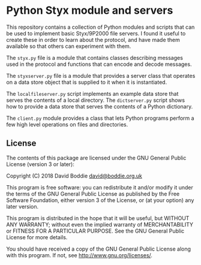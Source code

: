 Python Styx module and servers
==============================

This repository contains a collection of Python modules and scripts that can be
used to implement basic Styx/9P2000 file servers. I found it useful to create
these in order to learn about the protocol, and have made them available so
that others can experiment with them.

The `styx.py` file is a module that contains classes describing messages used
in the protocol and functions that can encode and decode messages.

The `styxserver.py` file is a module that provides a server class that operates
on a data store object that is supplied to it when it is instantiated.

The `localfileserver.py` script implements an example data store that serves
the contents of a local directory. The `dictserver.py` script shows how to
provide a data store that serves the contents of a Python dictionary.

The `client.py` module provides a class that lets Python programs perform a few
high level operations on files and directories.

License
-------

The contents of this package are licensed under the GNU General Public License
(version 3 or later):

 Copyright (C) 2018 David Boddie <david@boddie.org.uk>

 This program is free software: you can redistribute it and/or modify
 it under the terms of the GNU General Public License as published by
 the Free Software Foundation, either version 3 of the License, or
 (at your option) any later version.

 This program is distributed in the hope that it will be useful,
 but WITHOUT ANY WARRANTY; without even the implied warranty of
 MERCHANTABILITY or FITNESS FOR A PARTICULAR PURPOSE.  See the
 GNU General Public License for more details.

 You should have received a copy of the GNU General Public License
 along with this program.  If not, see <http://www.gnu.org/licenses/>.
